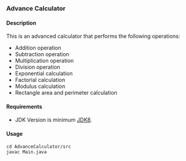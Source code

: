 ### Advance Calculator
#### Description
This is an advanced calculator that performs the following operations:

- Addition operation
- Subtraction operation
- Multiplication operation
- Division operation
- Exponential calculation
- Factorial calculation
- Modulus calculation
- Rectangle area and perimeter calculation
#### Requirements
- JDK Version is minimum [JDK8](https://www.oracle.com/tr/java/technologies/downloads/).

#### Usage
```
cd AdvanceCalculator/src
javac Main.java
```